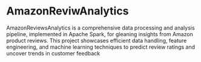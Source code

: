 # AmazonReviwAnalytics
AmazonReviewsAnalytics is a comprehensive data processing and analysis pipeline, implemented in Apache Spark, for gleaning insights from Amazon product reviews. This project showcases efficient data handling, feature engineering, and machine learning techniques to predict review ratings and uncover trends in customer feedback
